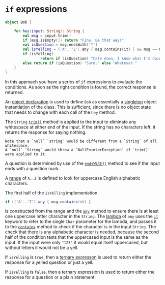 # `if` expressions

```kotlin
object Bob {

    fun hey(input: String): String {
        val msg = input.trim()
        if (msg.isEmpty()) return "Fine. Be that way!"
        val isQuestion = msg.endsWith('?')
        val isYelling = ('A'..'Z').any { msg.contains(it) } && msg == msg.uppercase()
        if (isYelling)
                return if (isQuestion) "Calm down, I know what I'm doing!" else "Whoa, chill out!"
        else return if (isQuestion) "Sure." else "Whatever."
    }
}
```

In this approach you have a series of `if` expressions to evaluate the conditions.
As soon as the right condition is found, the correct response is returned.

An [object declaration][object] is used to define `Bob` as essentially a [singleton][singleton] object instantiation of the class.
This is sufficient, since there is no object state that needs to change with each call of the `hey` method.

The `String` [`trim()`][trim] method is applied to the input to eliminate any whitespace at either end of the input.
If the string has no characters left, it returns the response for saying nothing.

~~~~exercism/caution
Note that a `null` `string` would be different from a `String` of all whitespace.
A `null` `String` would throw a `NullPointerException` if `trim()` were applied to it.
~~~~

A question is determined by use of the [`endsWith()`][endswith] method to see if the input ends with a question mark.

A [range][range] of `A..Z` is defined to look for uppercase English alphabetic characters.

The first half of the `isYelling` implementation

```java
if (('A'..'Z').any { msg.contains(it) }
```

is constructed from the range and the [`any`][any] method
to ensure there is at least one uppercase letter character in the `String`.
The [lambda][lambda] of `any` uses the [`it`][it] keyword to refer to the single `Char` parameter for the lambda,
and passes it to the [`contains`][contains] method to check if the character is in the input `String`.
The check that there is any alphabetic character is needed, because the second half of the condition tests that the uppercased input is the same as the input.
If the input were only `"123"` it would equal itself uppercased, but without letters it would not be a yell.

If `isYelling` is `true`, then a [ternary expresson][ternary-expression] is used to return either the response for a yelled question or just a yell.

If `isYelling` is `false`, then a ternary expression is used to return either the response for a question or a plain statement.

[object]: https://kotlinlang.org/docs/object-declarations.html#object-declarations-overview
[singleton]: https://en.wikipedia.org/wiki/Singleton_pattern
[trim]: https://kotlinlang.org/api/latest/jvm/stdlib/kotlin.text/trim.html
[endswith]: https://kotlinlang.org/api/latest/jvm/stdlib/kotlin.text/ends-with.html
[range]: https://kotlinlang.org/docs/ranges.html#range
[any]: https://kotlinlang.org/api/latest/jvm/stdlib/kotlin.collections/any.html
[contains]: https://kotlinlang.org/api/latest/jvm/stdlib/kotlin.collections/contains.html
[ternary-expression]: https://kotlinlang.org/docs/control-flow.html#if-expression
[lambda]: https://kotlinlang.org/docs/lambdas.html#lambda-expressions-and-anonymous-functions
[it]: https://kotlinlang.org/docs/lambdas.html#it-implicit-name-of-a-single-parameter
